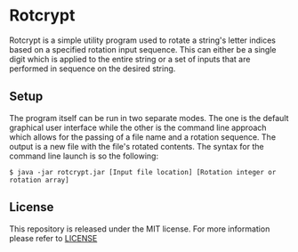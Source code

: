 # Rotcrypt #

Rotcrypt is a simple utility program used to rotate a string's letter indices based on a specified rotation input sequence. This can either be a single digit which is applied to the entire string or a set of inputs that are performed in sequence on the desired string.

## Setup ##

The program itself can be run in two separate modes. The one is the default graphical user interface while the other is the command line approach which allows for the passing of a file name and a rotation sequence. The output is a new file with the file's rotated contents. The syntax for the command line launch is so the following:

    $ java -jar rotcrypt.jar [Input file location] [Rotation integer or rotation array]

## License ##

This repository is released under the MIT license. For more information please refer to [LICENSE](https://github.com/Catlinman/Rotcrypt/blob/master/LICENSE)
